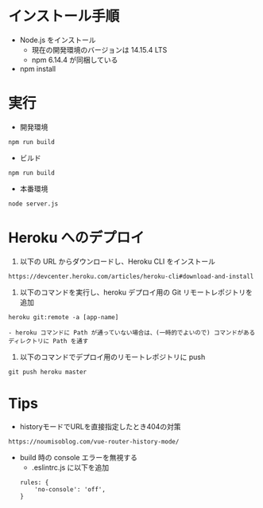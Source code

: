 # インストール手順
- Node.js をインストール
    - 現在の開発環境のバージョンは 14.15.4 LTS
    - npm 6.14.4 が同梱している
- npm install

# 実行
- 開発環境
```
npm run build
```
- ビルド
```
npm run build
```
- 本番環境
```
node server.js
```

# Heroku へのデプロイ
1. 以下の URL からダウンロードし、Heroku CLI をインストール
```
https://devcenter.heroku.com/articles/heroku-cli#download-and-install
```
1. 以下のコマンドを実行し、heroku デプロイ用の Git リモートレポジトリを追加
```
heroku git:remote -a [app-name]
```
    - heroku コマンドに Path が通っていない場合は、(一時的でよいので) コマンドがあるディレクトリに Path を通す
1. 以下のコマンドでデプロイ用のリモートレポジトリに push
```
git push heroku master
```



# Tips
- historyモードでURLを直接指定したとき404の対策
```
https://noumisoblog.com/vue-router-history-mode/
```
- build 時の console エラーを無視する
    - .eslintrc.js に以下を追加
    ```
    rules: {
        'no-console': 'off',
    }
    ```
